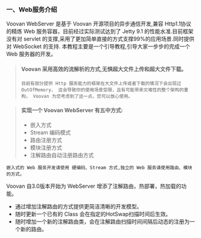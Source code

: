 ### 一、Web服务介绍

Voovan WebServer 是基于 Voovan 开源项目的异步通信开发,兼容 Http1.1协议的精炼 Web 服务容器，目前经过实际测试达到了 Jetty 9.1 的性能水准.目前框架没有对 servlet 的支撑,采用了更加简单直接的方式支撑99%的应用场景.同时提供对 WebSocket 的支持.
本教程主要是一个引导教程,引导大家一步步的完成一个 Web 服务器的开发。
       
> #### Voovan 采用高效的流解析的方式,无惧超大文件上传和超大文件下载。
>     目前有部分提供 Http 服务能力的框架在大文件上传或者下载的情况下会出现过 OutOfMemory， 这会导致你的使用场景受限，且有可能带来灾难性的整个架构的重构， Voovan 为您考虑到了这一点，您可以放心使用。

> #### 实现一个 Voovan WebServer 有五中方式:
> - 嵌入方式
> - Stream 编码模式
> - 路由注册方式
> - 模块注册方式
> - 注解路由自动注册路由方式

`嵌入式的 Web 服务开发请使用 硬编码、Stream 方式,独立的 Web 服务请使用路由、模块的方式。`

Voovan 自3.0版本开始为 WebServer 增添了注解路由，热部署，热加载的功能。
  - 通过增加注解路由的方式提供更简洁清晰的开发模型。
  - 随时更新一个已有的 Class 会在指定的HotSwap扫描时间后生效。
  - 随时增加一个新的注解路由类，会在注解路由扫描时间间隔后动态的注册为一个新的路由。

